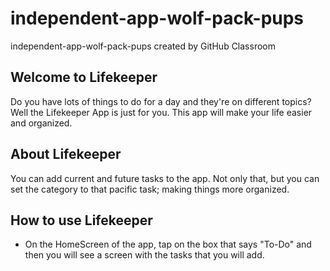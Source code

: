 # independent-app-wolf-pack-pups
independent-app-wolf-pack-pups created by GitHub Classroom

## Welcome to Lifekeeper
Do you have lots of things to do for a day and they're on different topics? Well the Lifekeeper App is just for you. 
This app will make your life easier and organized. 

## About Lifekeeper
You can add current and future tasks to the app. Not only that, but you can set the category to that pacific task; making things more organized.

## How to use Lifekeeper
* On the HomeScreen of the app, tap on the box that says "To-Do" and then you will see a screen with the tasks that you will add.
